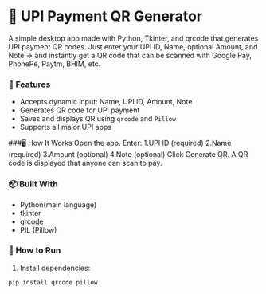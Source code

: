 # 💸 UPI Payment QR Generator

A simple desktop app made with Python, Tkinter, and qrcode that generates UPI payment QR codes.
Just enter your UPI ID, Name, optional Amount, and Note → and instantly get a QR code that can be scanned with Google Pay, PhonePe, Paytm, BHIM, etc.

### 🔧 Features
- Accepts dynamic input: Name, UPI ID, Amount, Note
- Generates QR code for UPI payment
- Saves and displays QR using `qrcode` and `Pillow`
- Supports all major UPI apps

###🖥️ How It Works
Open the app.
Enter:
1.UPI ID (required)
2.Name (required)
3.Amount (optional)
4.Note (optional)
Click Generate QR.
A QR code is displayed that anyone can scan to pay.

### 📦 Built With
- Python(main language)
- tkinter
- qrcode
- PIL (Pillow)

### 🚀 How to Run
1. Install dependencies:
```bash
pip install qrcode pillow

